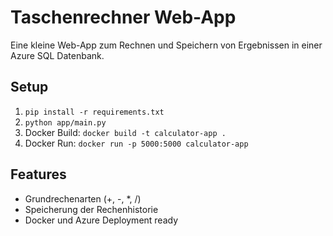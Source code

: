 # Taschenrechner Web-App

Eine kleine Web-App zum Rechnen und Speichern von Ergebnissen in einer Azure SQL Datenbank.

## Setup

1. `pip install -r requirements.txt`
2. `python app/main.py`
3. Docker Build: `docker build -t calculator-app .`
4. Docker Run: `docker run -p 5000:5000 calculator-app`

## Features

- Grundrechenarten (+, -, \*, /)
- Speicherung der Rechenhistorie
- Docker und Azure Deployment ready
